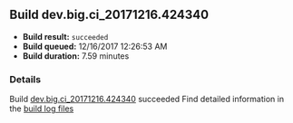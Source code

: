 ## Build dev.big.ci_20171216.424340
- **Build result:** `succeeded`
- **Build queued:** 12/16/2017 12:26:53 AM
- **Build duration:** 7.59 minutes
### Details
Build [dev.big.ci_20171216.424340](https://winappstudio.visualstudio.com/web/build.aspx?pcguid=a4ef43be-68ce-4195-a619-079b4d9834c2&builduri=vstfs%3a%2f%2f%2fBuild%2fBuild%2f24340) succeeded
Find detailed information in the [build log files](https://uwpctdiags.blob.core.windows.net/buildlogs/dev.big.ci_20171216.424340_logs.zip)
